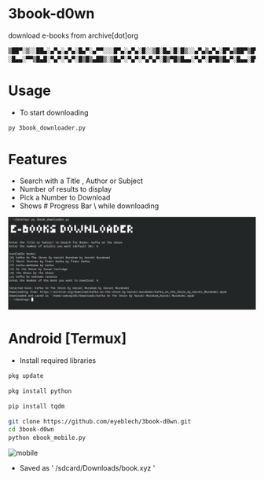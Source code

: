 # 3book-d0wn
download e-books from archive[dot]org
```sh
▒██▀░▒░░██▄░▄▀▄░▄▀▄░█▄▀░▄▀▀░░░█▀▄░▄▀▄░█░░▒█░█▄░█░█▒░░▄▀▄▒▄▀▄░█▀▄▒██▀▒█▀▄
░█▄▄░▀▀▒█▄█░▀▄▀░▀▄▀░█▒█▒▄██▒░▒█▄▀░▀▄▀░▀▄▀▄▀░█▒▀█▒█▄▄░▀▄▀░█▀█▒█▄▀░█▄▄░█▀▄
```

# Usage
* To start downloading

```sh
py 3book_downloader.py
```

# Features
* Search with a Title , Author or Subject
* Number of results to display
* Pick a Number to Download
* Shows \# Progress Bar \ while downloading


![Image](edown.png?raw=true)

# Android [Termux]

* Install required libraries

```sh
pkg update
```

```sh
pkg install python

```

```sh
pip install tqdm

```

```sh
git clone https://github.com/eyeblech/3book-d0wn.git
cd 3book-d0wn
python ebook_mobile.py
```


![mobile](https://github.com/user-attachments/assets/56f4b604-ba25-446b-ad32-6598d5c72426)

* Saved as  ' /sdcard/Downloads/book.xyz '






